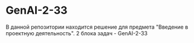 # GenAI-2-33
В данной репозитории находится решение для предмета "Введение в проектную деятельность". 2 блока задач - GenAI-2-33
